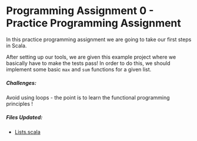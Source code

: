 # Programming Assignment 0 - Practice Programming Assignment
                             

In this practice programming assignment we are going to take our first steps in Scala.

After setting up our tools, we are given this example project where we basically have to
make the tests pass! In order to do this, we should implement some basic `max` and `sum`
functions for a given list.

##### Challenges:

Avoid using loops - the point is to learn the functional programming principles !


##### Files Updated:

* [Lists.scala](src/main/scala/example/Lists.scala)

